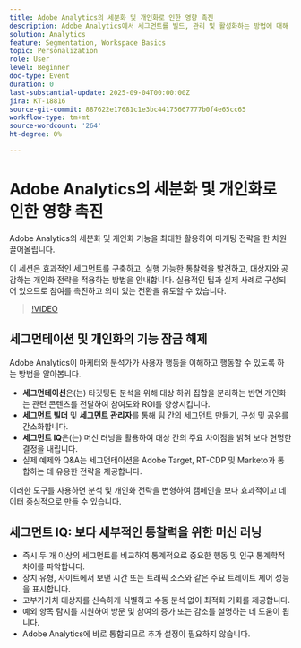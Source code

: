 ```yaml
---
title: Adobe Analytics의 세분화 및 개인화로 인한 영향 촉진
description: Adobe Analytics에서 세그먼트를 빌드, 관리 및 활성화하는 방법에 대해 알아봅니다. ROI를 높이는 세그먼트 빌더, 세그먼트 IQ 및 개인화 전략을 살펴보십시오.
solution: Analytics
feature: Segmentation, Workspace Basics
topic: Personalization
role: User
level: Beginner
doc-type: Event
duration: 0
last-substantial-update: 2025-09-04T00:00:00Z
jira: KT-18816
source-git-commit: 887622e17681c1e3bc44175667777b0f4e65cc65
workflow-type: tm+mt
source-wordcount: '264'
ht-degree: 0%

---
```



# Adobe Analytics의 세분화 및 개인화로 인한 영향 촉진

Adobe Analytics의 세분화 및 개인화 기능을 최대한 활용하여 마케팅 전략을 한 차원 끌어올립니다.

이 세션은 효과적인 세그먼트를 구축하고, 실행 가능한 통찰력을 발견하고, 대상자와 공감하는 개인화 전략을 적용하는 방법을 안내합니다. 실용적인 팁과 실제 사례로 구성되어 있으므로 참여를 촉진하고 의미 있는 전환을 유도할 수 있습니다.

>[!VIDEO](https://video.tv.adobe.com/v/3471113/?learn=on&enablevpops)

## 세그먼테이션 및 개인화의 기능 잠금 해제

Adobe Analytics이 마케터와 분석가가 사용자 행동을 이해하고 행동할 수 있도록 하는 방법을 알아봅니다.

* **세그먼테이션**&#x200B;은(는) 타깃팅된 분석을 위해 대상 하위 집합을 분리하는 반면 개인화는 관련 콘텐츠를 전달하여 참여도와 ROI를 향상시킵니다.
* **세그먼트 빌더** 및 **세그먼트 관리자**&#x200B;를 통해 팀 간의 세그먼트 만들기, 구성 및 공유를 간소화합니다.
* **세그먼트 IQ**&#x200B;은(는) 머신 러닝을 활용하여 대상 간의 주요 차이점을 밝혀 보다 현명한 결정을 내립니다.
* 실제 예제와 Q&amp;A는 세그먼테이션을 Adobe Target, RT-CDP 및 Marketo과 통합하는 데 유용한 전략을 제공합니다.

이러한 도구를 사용하면 분석 및 개인화 전략을 변형하여 캠페인을 보다 효과적이고 데이터 중심적으로 만들 수 있습니다.

## 세그먼트 IQ: 보다 세부적인 통찰력을 위한 머신 러닝

* 즉시 두 개 이상의 세그먼트를 비교하여 통계적으로 중요한 행동 및 인구 통계학적 차이를 파악합니다.
* 장치 유형, 사이트에서 보낸 시간 또는 트래픽 소스와 같은 주요 트레이트 제어 성능을 표시합니다.
* 고부가가치 대상자를 신속하게 식별하고 수동 분석 없이 최적화 기회를 제공합니다.
* 예외 항목 탐지를 지원하여 방문 및 참여의 증가 또는 감소를 설명하는 데 도움이 됩니다.
* Adobe Analytics에 바로 통합되므로 추가 설정이 필요하지 않습니다.